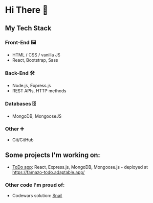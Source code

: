 # Hi There 👋

## My Tech Stack
### Front-End 🖼️
- HTML / CSS / vanilla JS
- React, Bootstrap, Sass

### Back-End 🛠️
- Node.js, Express.js
- REST APIs, HTTP methods

### Databases 🗄️
- MongoDB, MongooseJS

### Other ➕
- Git/GitHub

## Some projects I'm working on:
- [ToDo app](https://github.com/famazo93/todo_app): React, Express.js, MongoDB, Mongoose.js - deployed at https://famazo-todo.adaptable.app/

### Other code I'm proud of:
- Codewars solution: [Snail](https://github.com/famazo93/codewars_snail)
